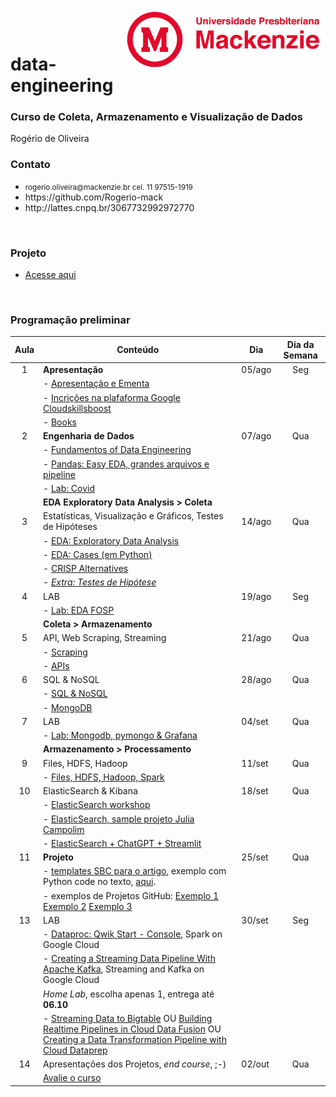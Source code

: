 <img src="https://github.com/Rogerio-mack/data-engineering/blob/main/mack_logo.png?raw=true" height="100" align="right"/></a>

<br>
<br>

# data-engineering
### Curso de Coleta, Armazenamento e Visualização de Dados

Rogério de Oliveira 

### Contato
<p>
  <ul>
    <li> <small>rogerio.oliveira@mackenzie.br cel. 11 97515-1919</small> </li> 
    <li> https://github.com/Rogerio-mack </li>                   
    <li> http://lattes.cnpq.br/3067732992972770 </li>  
  </ul>
</p>


<br>

### Projeto 

* [Acesse aqui](https://github.com/Rogerio-mack/data-engineering/blob/main/Aula_04/Projeto.pdf)

<br>

### Programação preliminar
| **Aula** | **Conteúdo**                                               | **Dia** | **Dia da       Semana** |
|:--------:|------------------------------------------------------------|---------|:-----------------------:|
|     1    | **Apresentação**                                           | 05/ago  |           Seg           |
|          | - [Apresentação e Ementa](https://github.com/Rogerio-mack/data-engineering/tree/main/Aula_01) | | 
|          | - [Incrições na plafaforma Google Cloudskillsboost](https://github.com/Rogerio-mack/data-engineering/blob/main/Aula_02/cloudskillsboost.md) | | |
|          | - [Books](https://github.com/Rogerio-mack/data-engineering/tree/main/Books) | | |
|     2    | **Engenharia de Dados**                                    | 07/ago  |           Qua           |
|          | - [Fundamentos of Data Engineering](https://colab.research.google.com/github/Rogerio-mack/data-engineering/blob/main/A02_2.ipynb) | | |
|          | - [Pandas: Easy EDA, grandes arquivos e pipeline](https://colab.research.google.com/github/Rogerio-mack/data-engineering/blob/main/A_02_PandasPipe.ipynb) | | |
|          | - [Lab: Covid](https://colab.research.google.com/github/Rogerio-mack/data-engineering/blob/main/A_02_PandasPipe_lab.ipynb) | | |
|          | **EDA Exploratory Data Analysis > Coleta**                 |         |                         |
|     3    | Estatísticas, Visualização e Gráficos, Testes de Hipóteses | 14/ago  |           Qua           |
|          | - [EDA: Exploratory Data Analysis](https://colab.research.google.com/github/Rogerio-mack/data-engineering/blob/main/A3_01_EDA.ipynb) | | |
|          | - [EDA: Cases (em Python)](https://colab.research.google.com/github/Rogerio-mack/data-engineering/blob/main/A3_01_EDACases.ipynb) | | |
|          | - [CRISP Alternatives](https://colab.research.google.com/github/Rogerio-mack/data-engineering/blob/main/A3_01_CRISPAlternatives.ipynb) | | |
|          | - [*Extra: Testes de Hipótese*](https://colab.research.google.com/github/Rogerio-mack/data-engineering/blob/main/A3_Extra_Htestes_resolvidos.ipynb) | | |
|     4    | LAB                                                        | 19/ago  |           Seg           |
|          | - [Lab: EDA FOSP](https://colab.research.google.com/github/Rogerio-mack/data-engineering/blob/main/A3_04EDA_Lab.ipynb) | | |
|          | **Coleta > Armazenamento**                                 |         |                         |
|     5    | API, Web Scraping, Streaming                              | 21/ago  |           Qua           |
|          | - [Scraping](https://colab.research.google.com/github/Rogerio-mack/data-engineering/blob/main/A05_WebScraping.ipynb) | | |
|          | - [APIs](https://colab.research.google.com/github/Rogerio-mack/data-engineering/blob/main/A05_WebAPIs.ipynb) | | |
|     6    | SQL & NoSQL                                                | 28/ago  |           Qua           |
|          | - [SQL & NoSQL](https://colab.research.google.com/github/Rogerio-mack/data-engineering/blob/main/A05_SQL_NoSQL.ipynb) | | |
|          | - [MongoDB](https://colab.research.google.com/github/Rogerio-mack/data-engineering/blob/main/A05_MongoDB.ipynb) | | |
|     7    | LAB                                                        | 04/set  |           Qua           |
|          | - [Lab: Mongodb, pymongo & Grafana](https://colab.research.google.com/github/Rogerio-mack/data-engineering/blob/main/aula07_pymongo_grafana.ipynb) | | |
|          | **Armazenamento > Processamento**                          |         |                         |
|     9    | Files, HDFS, Hadoop                                        | 11/set  |           Qua           |
|          | - [Files, HDFS, Hadoop, Spark](https://colab.research.google.com/github/Rogerio-mack/data-engineering/blob/main/Aula_08.ipynb) | | |
|    10    | ElasticSearch & Kibana                                    | 18/set  |           Qua           |
|          | - [ElasticSearch workshop](https://github.com/jcampolim/wtt-elasticsearch) | | |
|          | - [ElasticSearch, sample projeto Julia Campolim](https://github.com/jcampolim/iniciacao-tecnologica) | | |
|          | - [ElasticSearch + ChatGPT + Streamlit](https://github.com/Rogerio-mack/workshop-elastic) | | |
|    11    | **Projeto**                                               | 25/set  |           Qua           |   
|          | - [templates SBC para o artigo](https://www.sbc.org.br/documentosinstitucionais/#publicacoes), exemplo com Python code no texto, [aqui](https://github.com/Rogerio-mack/data-engineering/raw/refs/heads/main/main_sbc_plus.tex). | | |
|          | - exemplos de Projetos GitHub: [Exemplo 1](https://github.com/saic-fi/Bayesian-Prompt-Learning/tree/main) [Exemplo 2](https://github.com/jcampolim/iniciacao-tecnologica) [Exemplo 3](https://github.com/open-vlf) |||
|    13    | LAB                                                        | 30/set  |           Seg           |
|          | - [Dataproc: Qwik Start - Console](https://www.cloudskillsboost.google/focuses/586?parent=catalog), Spark on Google Cloud | | |
|          | - [Creating a Streaming Data Pipeline With Apache Kafka](https://www.cloudskillsboost.google/focuses/11809?parent=catalog), Streaming and Kafka on Google Cloud | | |
|          | *Home Lab*, escolha apenas 1, entrega até **06.10**        |         |                         |
|          | - [Streaming Data to Bigtable](https://www.cloudskillsboost.google/focuses/92498?parent=catalog) OU [Building Realtime Pipelines in Cloud Data Fusion](https://www.cloudskillsboost.google/focuses/12365?parent=catalog) OU [Creating a Data Transformation Pipeline with Cloud Dataprep](https://www.cloudskillsboost.google/focuses/4415?parent=catalog) | | |
|    14    | Apresentações dos Projetos, *end course*, ;-)              | 02/out  |           Qua           |
|          | [Avalie o curso](https://forms.gle/aLYZw28oxxRzp2ui6)      |||



